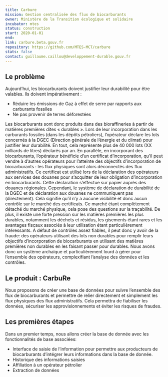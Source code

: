 ```yaml
---
title: Carbure
mission: Gestion centralisée des flux de biocarburants
owner: Ministère de la Transition écologique et solidaire
incubator: mtes
status: construction
start: 2020-01-01
end: 
link: carbure.beta.gouv.fr
repository: https://github.com/MTES-MCT/carbure
stats: false
contact: guillaume.caillou@developpement-durable.gouv.fr
---
```


## Le problème

Aujourd’hui, les biocarburants doivent justifier leur durabilité pour être valables.
Ils doivent impérativement :
- Réduire les émissions de Gaz à effet de serre par rapports aux carburants fossiles
- Ne pas provenir de terres déforestées

Les biocarburants sont donc produits dans des bioraffineries à partir de matières premières dites « durables ». Lors de leur incorporation dans les carburants fossiles (dans les dépôts pétroliers), l’opérateur déclare les lots concernés à la DGEC (Direction générale de l’énergie et du climat) pour justifier leur durabilité. En tout, cela représente plus de 40 000 lots (XX milliards de litres) déclarés par an. En parallèle, en incorporant des biocarburants, l’opérateur bénéficie d’un certificat d’incorporation, qu’il peut vendre à d’autres opérateurs pour l’atteinte des objectifs d’incorporation de biocarburants : les flux physiques sont alors déconnectés des flux administratifs. Ce certificat est utilisé lors de la déclaration des opérateurs aux services des douanes pour s’acquitter de leur obligation d’incorporation en biocarburants. Cette déclaration s’effectue sur papier auprès des douanes régionales.
Cependant, le système de déclaration de durabilité de la DGEC et de déclaration aux douanes ne communiquent pas (directement). Cela signifie qu’il n’y a aucune visibilité et donc aucun contrôle sur le marché des certificats. Ce marché étant complètement détaché du marché physique, cela pose des questions sur la traçabilité.
De plus, il existe une forte pression sur les matières premières les plus durables, notamment les déchets et résidus, les gisements étant rares et les avantages fiscaux associés à leur utilisation étant particulièrement intéressants. À défaut de contrôles assez fiables, il peut donc y avoir de la fraude: des opérateurs utilisant des lots non durables pour remplir leurs objectifs d’incorporation de biocarburants en utilisant des matières premières non durables en les faisant passer pour durables. 
Nous avons donc un système archaïque et particulièrement lourd à gérer pour l’ensemble des opérateurs, complexifiant l’analyse des données et les contrôles.

## Le produit : CarbuRe

Nous proposons de créer une base de données pour suivre l’ensemble des flux de biocarburants et permettre de relier directement et simplement les flux physiques des flux administratifs. Cela permettra de fiabiliser les données, sécuriser les approvisionnements et éviter les risques de fraudes.


## Les premières étapes

Dans un premier temps, nous allons créer la base de donnée avec les fonctionnalités de base associées:
- Interface de saisie de l’information pour permettre aux producteurs de biocarburants d’intégrer leurs informations dans la base de donnée.
- Historique des informations saisies
- Affiliation à un opérateur pétrolier
- Extraction de données
